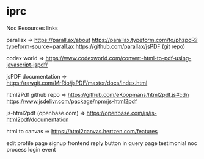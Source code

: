 # iprc

Noc Resources links

parallax => https://parall.ax/about
            https://parallax.typeform.com/to/phzpoR?typeform-source=parall.ax
            https://github.com/parallax/jsPDF   (git repo)

codex world => https://www.codexworld.com/convert-html-to-pdf-using-javascript-jspdf/

jsPDF documentation => https://rawgit.com/MrRio/jsPDF/master/docs/index.html

html2Pdf github repo => https://github.com/eKoopmans/html2pdf.js#cdn
                        https://www.jsdelivr.com/package/npm/js-html2pdf

js-html2pdf (openbase.com) => https://openbase.com/js/js-html2pdf/documentation

html to canvas => https://html2canvas.hertzen.com/features

edit profile page
signup frontend
reply button in query page
testimonial
noc process
login
event